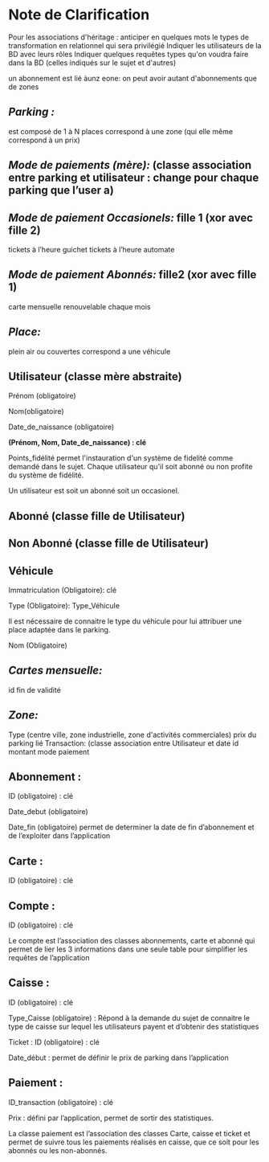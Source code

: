 # Note de Clarification

Pour les associations d'héritage : anticiper en quelques mots le types de transformation en relationnel qui sera privilégié
Indiquer les utilisateurs de la BD avec leurs rôles
Indiquer quelques requêtes types qu'on voudra faire dans la BD (celles indiqués sur le sujet et d'autres)


un abonnement est lié àunz eone: on peut avoir autant d'abonnements que de zones

## _Parking :_ 
est composé de 1 à N places
correspond à une zone (qui elle même correspond à un prix)

## _Mode de paiements (mère):_ (classe association entre parking et utilisateur : change pour chaque parking que l’user a)

## _Mode de paiement Occasionels:_ fille 1 (xor avec fille 2)
tickets à l’heure guichet
tickets à l’heure automate

## _Mode de paiement Abonnés:_ fille2 (xor avec fille 1)
carte mensuelle renouvelable chaque mois 

## _Place:_
plein air ou couvertes
correspond a une véhicule

## Utilisateur (classe mère abstraite)
  
Prénom (obligatoire)   
  
Nom(obligatoire)  
   
Date_de_naissance (obligatoire) 
    
**(Prénom, Nom, Date_de_naissance) : clé** 
     
Points_fidélité permet l'instauration d'un système de fidelité comme demandé dans le sujet. Chaque utilisateur qu'il soit abonné ou non profite du système de fidélité.  
  
Un utilisateur est soit un abonné soit un occasionel.

## Abonné (classe fille de Utilisateur)

## Non Abonné (classe fille de Utilisateur)

## Véhicule 
  
Immatriculation (Obligatoire): clé  
  
Type (Obligatoire): Type_Véhicule  
 
Il est nécessaire de connaitre le type du véhicule pour lui attribuer une place adaptée dans le parking.
  
Nom (Obligatoire)

## _Cartes mensuelle:_
id
fin de validité
	
## _Zone:_
Type (centre ville,  zone industrielle, zone d'activités commerciales)
prix du parking lié
Transaction: (classe association entre Utilisateur et
date
id
montant
mode paiement

## Abonnement : 

ID (obligatoire) : clé 

Date_debut (obligatoire)

Date_fin (obligatoire) permet de determiner la date de fin d’abonnement et de l’exploiter dans l’application

## Carte :

ID (obligatoire) : clé

## Compte :

ID (obligatoire) : clé

Le compte est l’association des classes abonnements, carte et abonné qui permet de lier les 3 informations dans une seule table pour simplifier les requêtes de l’application

## Caisse :

ID (obligatoire) : clé

Type_Caisse (obligatoire) : Répond à la demande du sujet de connaitre le type de caisse sur lequel les utilisateurs payent et d’obtenir des statistiques

Ticket : ID (obligatoire) : clé

Date_début : permet de définir le prix de parking dans l’application

## Paiement :
ID_transaction (obligatoire) : clé

Prix : défini par l’application, permet de sortir des statistiques.

La classe paiement est l’association des classes Carte, caisse et ticket et permet de suivre tous les paiements réalisés en caisse, que ce soit pour les abonnés ou les non-abonnés.

